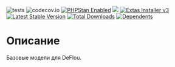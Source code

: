 ![tests](https://github.com/jeyroik/extas-deflou/workflows/PHP%20Composer/badge.svg?branch=master&event=push)
![codecov.io](https://codecov.io/gh/jeyroik/extas-deflou/coverage.svg?branch=master)
<a href="https://github.com/phpstan/phpstan"><img src="https://img.shields.io/badge/PHPStan-enabled-brightgreen.svg?style=flat" alt="PHPStan Enabled"></a>
<a href="https://codeclimate.com/github/jeyroik/extas-deflou/maintainability"><img src="https://api.codeclimate.com/v1/badges/d5d51fd804f0eb2be27a/maintainability" /></a>
<a href="https://github.com/jeyroik/extas-installer/" title="Extas Installer v3"><img alt="Extas Installer v3" src="https://img.shields.io/badge/installer-v3-green"></a>
[![Latest Stable Version](https://poser.pugx.org/jeyroik/extas-deflou/v)](//packagist.org/packages/jeyroik/extas-deflou)
[![Total Downloads](https://poser.pugx.org/jeyroik/extas-deflou/downloads)](//packagist.org/packages/jeyroik/extas-deflou)
[![Dependents](https://poser.pugx.org/jeyroik/extas-deflou/dependents)](//packagist.org/packages/jeyroik/extas-deflou)

# Описание

Базовые модели для DeFlou.